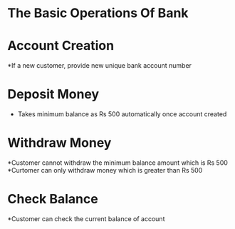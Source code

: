 # The Basic Operations Of Bank

# Account Creation
 *If a new customer, provide new unique bank account number

# Deposit Money
* Takes minimum balance as Rs 500 automatically once account created
 
# Withdraw Money
 *Customer cannot withdraw the minimum balance amount which is Rs 500
*Curtomer can only withdraw money which is greater than Rs 500
 
# Check Balance 
 *Customer can check the current balance of account
 
 
 
